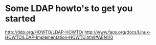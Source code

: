 # Some LDAP howto's to get you started

http://tldp.org/HOWTO/LDAP-HOWTO/
http://www.faqs.org/docs/Linux-HOWTO/LDAP-Implementation-HOWTO.html#AEN110
